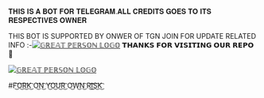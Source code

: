 𝐓𝐇𝐈𝐒 𝐈𝐒 𝐀 𝐁𝐎𝐓 𝐅𝐎𝐑 𝐓𝐄𝐋𝐄𝐆𝐑𝐀𝐌.𝐀𝐋𝐋 𝐂𝐑𝐄𝐃𝐈𝐓𝐒 𝐆𝐎𝐄𝐒 𝐓𝐎 
𝐈𝐓𝐒 𝐑𝐄𝐒𝐏𝐄𝐂𝐓𝐈𝐕𝐄𝐒 𝐎𝐖𝐍𝐄𝐑

THIS BOT IS SUPPORTED BY ONWER OF TGN JOIN FOR UPDATE RELATED INFO :-[![𝔾ℝ𝔼𝔸𝕋 ℙ𝔼ℝ𝕊𝕆ℕ 𝕃𝕆𝔾𝕆](https://telegra.ph/file/fe024f3df0c138279b024.jpg )](https://t.me/international_hindi_chatting) 𝗧𝗛𝗔𝗡𝗞𝗦 𝗙𝗢𝗥 𝗩𝗜𝗦𝗜𝗧𝗜𝗡𝗚 𝗢𝗨𝗥 𝗥𝗘𝗣𝗢 💜


[![𝔾ℝ𝔼𝔸𝕋 ℙ𝔼ℝ𝕊𝕆ℕ 𝕃𝕆𝔾𝕆](https://telegra.ph/file/5f24640dfb6186259324a.jpg)](https://t.me/international_hindi_chatting)

#F͜͡O͜͡R͜͡K͜͡ O͜͡N͜͡ Y͜͡O͜͡U͜͡R͜͡ O͜͡W͜͡N͜͡ R͜͡I͜͡S͜͡K͜͡ 
                  
